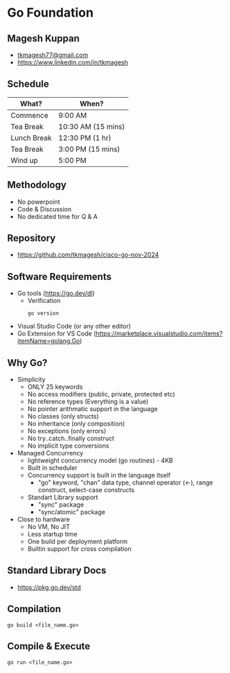 # Go Foundation

## Magesh Kuppan
- tkmagesh77@gmail.com
- https://www.linkedin.com/in/tkmagesh

## Schedule
| What? | When? |
| ----- | ----- |
| Commence | 9:00 AM |
| Tea Break | 10:30 AM (15 mins) |
| Lunch Break | 12:30 PM (1 hr) |
| Tea Break | 3:00 PM (15 mins) |
| Wind up   | 5:00 PM |

## Methodology
- No powerpoint
- Code & Discussion
- No dedicated time for Q & A

## Repository
- https://github.com/tkmagesh/cisco-go-nov-2024

## Software Requirements
- Go tools (https://go.dev/dl)
    - Verification
        ```shell
        go version
        ```
- Visual Studio Code (or any other editor)
- Go Extension for VS Code (https://marketplace.visualstudio.com/items?itemName=golang.Go)

## Why Go?
- Simplicity
    - ONLY 25 keywords
    - No access modifiers (public, private, protected etc)
    - No reference types (Everything is a value)
    - No pointer arithmatic support in the language 
    - No classes (only structs)
    - No inheritance (only composition)
    - No exceptions (only errors)
    - No try..catch..finally construct
    - No implicit type conversions
- Managed Concurrency
    - lightweight concurrency model (go routines) - 4KB
    - Built in scheduler
    - Concurrency support is built in the language itself
        - "go" keyword, "chan" data type, channel operator (<-), range construct, select-case constructs
    - Standart Library support
        - "sync" package
        - "sync/atomic" package
- Close to hardware
    - No VM, No JIT
    - Less startup time
    - One build per deployment platform
    - Builtin support for cross compilation

## Standard Library Docs 
- https://pkg.go.dev/std 

## Compilation
```shell
go build <file_name.go>
```

## Compile & Execute
```shell
go run <file_name.go>
```


